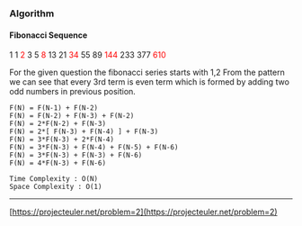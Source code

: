 ### Algorithm

#### Fibonacci Sequence

1 1 <span style="color:red">2</span> 3 5 <span style="color:red">8</span> 13 21 <span style="color:red">34</span> 55 89 <span style="color:red">144</span> 233 377 <span style="color:red">610</span>

For the given question the fibonacci series starts with 1,2
From the pattern we can see that every 3rd term is even term which is formed by adding two odd numbers in previous position.


```
F(N) = F(N-1) + F(N-2)
F(N) = F(N-2) + F(N-3) + F(N-2)
F(N) = 2*F(N-2) + F(N-3)
F(N) = 2*[ F(N-3) + F(N-4) ] + F(N-3)
F(N) = 3*F(N-3) + 2*F(N-4)
F(N) = 3*F(N-3) + F(N-4) + F(N-5) + F(N-6)
F(N) = 3*F(N-3) + F(N-3) + F(N-6)
F(N) = 4*F(N-3) + F(N-6)
```



```
Time Complexity : O(N)
Space Complexity : O(1)
```
--- 

[https://projecteuler.net/problem=2](https://projecteuler.net/problem=2)
